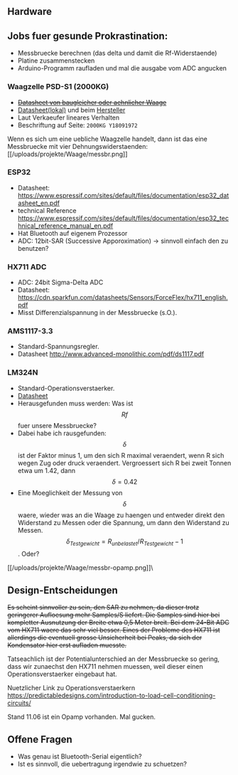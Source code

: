 ## Hardware

## Jobs fuer gesunde Prokrastination:
- Messbruecke berechnen (das delta und damit die Rf-Widerstaende)
- Platine zusammenstecken
- Arduino-Programm raufladen und mal die ausgabe vom ADC angucken

### Waagzelle PSD-S1 (2000KG)
-  ~~[Datasheet von baugleicher oder aehnlicher Waage](https://cdn.sparkfun.com/assets/parts/1/2/2/3/8/TAS501.pdf)~~
- [Datasheet(lokal)](/uploads/projekte/Waage/061004354176.jpg) und beim
  [Hersteller](http://www.cnpushton.com/en/index.php?c=product&id=36)
- Laut Verkaeufer lineares Verhalten
- Beschriftung auf Seite: `2000KG Y18091972`

Wenn es sich um eine uebliche Waagzelle handelt, dann ist das eine Messbruecke
mit vier Dehnungswiderstaenden:
[[/uploads/projekte/Waage/messbr.png]]

### ESP32
- Datasheet: https://www.espressif.com/sites/default/files/documentation/esp32_datasheet_en.pdf
- technical Reference https://www.espressif.com/sites/default/files/documentation/esp32_technical_reference_manual_en.pdf
- Hat Bluetooth auf eigenem Prozessor
- ADC: 12bit-SAR (Successive Apporoximation) -> sinnvoll einfach den zu benutzen?

### HX711 ADC
- ADC: 24bit Sigma-Delta ADC
- Datasheet: https://cdn.sparkfun.com/datasheets/Sensors/ForceFlex/hx711_english.pdf
- Misst Differenzialspannung in der Messbruecke (s.O.).

### AMS1117-3.3
- Standard-Spannungsregler.
- Datasheet http://www.advanced-monolithic.com/pdf/ds1117.pdf

### LM324N
- Standard-Operationsverstaerker.
- [Datasheet](https://www.ti.com/lit/ds/symlink/lm324-n.pdf)
- Herausgefunden muss werden: Was ist $$Rf$$ fuer unsere Messbruecke?
- Dabei habe ich rausgefunden: $$\delta$$ ist der Faktor minus 1, um den sich R
  maximal veraendert, wenn R sich wegen Zug oder druck veraendert. Vergroessert
  sich R bei zweit Tonnen etwa um 1.42, dann $$\delta=0.42$$
- Eine Moeglichkeit der Messung von $$\delta$$ waere, wieder was an die Waage zu haengen und entweder direkt den Widerstand zu Messen oder die Spannung, um dann den Widerstand zu Messen. $$\delta_{Testgewicht}=R_{unbelastet}/R_{Testgewicht}-1$$. Oder?

[[/uploads/projekte/Waage/messbr-opamp.png]]\

## Design-Entscheidungen
~~Es scheint sinnvoller zu sein, den SAR zu nehmen, da dieser trotz geringerer Aufloesung mehr Samples/S liefert. Die Samples sind hier bei kompletter Ausnutzung der Breite etwa 0,5 Meter breit. Bei dem 24-Bit ADC vom HX711 waere das sehr viel besser.
Eines der Probleme des HX711 ist allerdings die eventuell grosse Unsicherheit bei Peaks, da sich der Kondensator hier erst aufladen muesste.~~

Tatseachlich ist der Potentialunterschied an der Messbruecke so gering, dass wir zunaechst den HX711 nehmen muessen, weil dieser einen Operationsverstaerker eingebaut hat.

Nuetzlicher Link zu Operationsverstaerkern https://predictabledesigns.com/introduction-to-load-cell-conditioning-circuits/

Stand 11.06 ist ein Opamp vorhanden. Mal gucken.


## Offene Fragen
- Was genau ist Bluetooth-Serial eigentlich?
- Ist es sinnvoll, die uebertragung irgendwie zu schuetzen?

